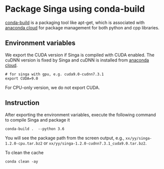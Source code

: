 <!--
    Licensed to the Apache Software Foundation (ASF) under one
    or more contributor license agreements.  See the NOTICE file
    distributed with this work for additional information
    regarding copyright ownership.  The ASF licenses this file
    to you under the Apache License, Version 2.0 (the
    "License"); you may not use this file except in compliance
    with the License.  You may obtain a copy of the License at

      http://www.apache.org/licenses/LICENSE-2.0

    Unless required by applicable law or agreed to in writing,
    software distributed under the License is distributed on an
    "AS IS" BASIS, WITHOUT WARRANTIES OR CONDITIONS OF ANY
    KIND, either express or implied.  See the License for the
    specific language governing permissions and limitations
    under the License.
-->
# Package Singa using conda-build

[conda-build](https://conda.io/docs/user-guide/tasks/build-packages/index.html) is a packaging tool like apt-get, which is associated with [anaconda cloud](https://anaconda.org/) for package management for both python and cpp libraries.


## Environment variables

We export the CUDA version if Singa is compiled with CUDA enabled. The cuDNN version is fixed by Singa and cuDNN is installed from [anaconda cloud](https://anaconda.org/anaconda/cudnn).

    # for singa with gpu, e.g. cuda9.0-cudnn7.3.1
    export CUDA=9.0

For CPU-only version, we do not export CUDA.

## Instruction

After exporting the environment variables, execute the following command to compile Singa and package it

    conda-build .  --python 3.6

You will see the package path from the screen output, e.g., `xx/yy/singa-1.2.0-cpu.tar.bz2` or `xx/yy/singa-1.2.0-cudnn7.3.1_cuda9.0.tar.bz2`.

To clean the cache

    conda clean -ay
